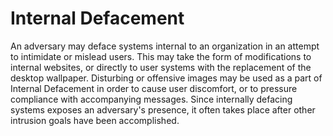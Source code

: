 # Internal Defacement

An adversary may deface systems internal to an organization in an attempt to intimidate or mislead users. This may take the form of modifications to internal websites, or directly to user systems with the replacement of the desktop wallpaper. Disturbing or offensive images may be used as a part of Internal Defacement in order to cause user discomfort, or to pressure compliance with accompanying messages. Since internally defacing systems exposes an adversary's presence, it often takes place after other intrusion goals have been accomplished.

